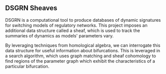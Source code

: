 ## DSGRN Sheaves 

DSGRN is a computational tool to produce databases of 
dynamic signatures for switching models of regulatory 
networks. This project imposes an additional data
structure called a sheaf, which is used to track the
summaries of dynamics as models' parameters vary. 

By leveraging techniques from homological algebra, we can
interrogate this data structure for useful information
about bifurcations. This is leveraged in a search
algorithm, which uses graph matching and sheaf cohomology
to find regions of the parameter graph which exhibit the
characteristics of a particular bifurcation.
